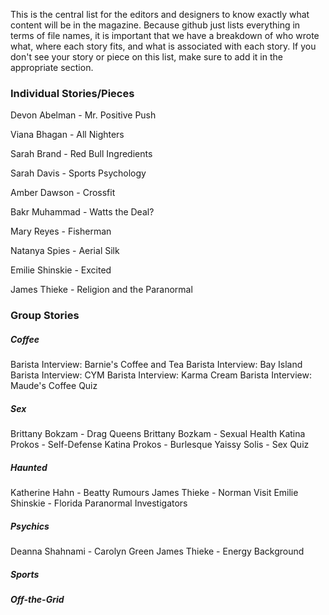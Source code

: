 This is the central list for the editors and designers to know exactly what content will be in the magazine. Because github just lists everything in terms of file names, it is important that we have a breakdown of who wrote what, where each story fits, and what is associated with each story. If you don't see your story or piece on this list, make sure to add it in the appropriate section.

### Individual Stories/Pieces

Devon Abelman - Mr. Positive Push

Viana Bhagan - All Nighters

Sarah Brand - Red Bull Ingredients

Sarah Davis - Sports Psychology

Amber Dawson - Crossfit

Bakr Muhammad - Watts the Deal?

Mary Reyes - Fisherman

Natanya Spies - Aerial Silk

Emilie Shinskie - Excited

James Thieke - Religion and the Paranormal

### Group Stories

##### Coffee
Barista Interview: Barnie's Coffee and Tea
Barista Interview: Bay Island
Barista Interview: CYM
Barista Interview: Karma Cream
Barista Interview: Maude's
Coffee Quiz

##### Sex
Brittany Bokzam - Drag Queens
Brittany Bozkam - Sexual Health
Katina Prokos - Self-Defense
Katina Prokos - Burlesque
Yaissy Solis - Sex Quiz

##### Haunted
Katherine Hahn - Beatty Rumours
James Thieke - Norman Visit
Emilie Shinskie - Florida Paranormal Investigators

##### Psychics
Deanna Shahnami - Carolyn Green
James Thieke - Energy Background

##### Sports

##### Off-the-Grid
